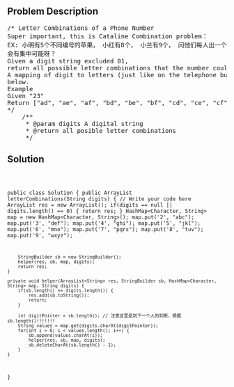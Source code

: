 <!--
<style>
  body { font-family: Arial, sans-serif; }
  .container { max-width: 100%; margin: 0 auto; padding: 10px; }
  .comment-block { max-width: 30%; background-color: #f9f9f9; padding: 10px; border-left: 5px solid #ccc; overflow-wrap: break-word; white-space: pre-wrap; }
  .code-block { background-color: #f4f4f4; padding: 10px; border: 1px solid #ddd; overflow-wrap: break-word; white-space: pre-wrap; }
</style>
-->

<div class='container'>
<h2>Problem Description</h2>
<div class='comment-block'>
<pre>
/* Letter Combinations of a Phone Number
Super important, this is Cataline Combination problem：
EX: 小明有5个不同编号的苹果， 小红有8个， 小兰有9个， 问他们每人出一个苹果
会有集中可能呀？
Given a digit string excluded 01,
return all possible letter combinations that the number could represent.
A mapping of digit to letters (just like on the telephone buttons) is given
below.
Example
Given "23"
Return ["ad", "ae", "af", "bd", "be", "bf", "cd", "ce", "cf"]
*/
    /**
     * @param digits A digital string
     * @return all posible letter combinations
     */
</pre>
</div>

<h2>Solution</h2>
<div class='code-block'>
<pre><code class='language-java'>

public class Solution {
    public ArrayList<String> letterCombinations(String digits) {
        // Write your code here
        ArrayList<String> res = new ArrayList<String>();
        if(digits == null || digits.length() == 0) {
            return res;
        }
        HashMap<Character, String> map = new HashMap<Character, String>();
        map.put('2', "abc");
        map.put('3', "def");
        map.put('4', "ghi");
        map.put('5', "jkl");
        map.put('6', "mno");
        map.put('7', "pqrs");
        map.put('8', "tuv");
        map.put('9', "wxyz");
        
        
        StringBuilder sb = new StringBuilder();
        helper(res, sb, map, digits);
        return res;
    }
    
    private void helper(ArrayList<String> res, StringBuilder sb, HashMap<Character, String> map, String digits) {
        if(sb.length() == digits.length()) {
            res.add(sb.toString());
            return;
        }
        
        int digitPointer = sb.length(); // 注意这里是到下一个人的判断，根据sb.length()!!!!!!!
        String values = map.get(digits.charAt(digitPointer));
        for(int i = 0; i < values.length(); i++) {
            sb.append(values.charAt(i));
            helper(res, sb, map, digits);
            sb.deleteCharAt(sb.length() - 1);
        }
    }
}</code></pre>
</div>
</div>
